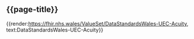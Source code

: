 <div class="warning"><span class="ImplementWarn"></span></div>

## {{page-title}}

{{render:https://fhir.nhs.wales/ValueSet/DataStandardsWales-UEC-Acuity, text:DataStandardsWales-UEC-Acuity}}